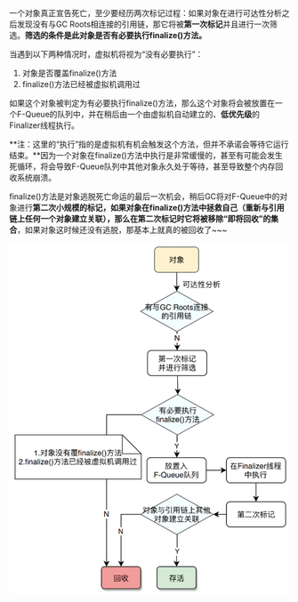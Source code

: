​          一个对象真正宣告死亡，至少要经历两次标记过程：如果对象在进行可达性分析之后发现没有与GC Roots相连接的引用链，那它将被**第一次标记**并且进行一次筛选。**筛选的条件是此对象是否有必要执行finalize()方法。**

当遇到以下两种情况时，虚拟机将视为“没有必要执行”：

1. 对象是否覆盖finalize()方法
2. finalize()方法已经被虚拟机调用过

​          如果这个对象被判定为有必要执行finalize()方法，那么这个对象将会被放置在一个F-Queue的队列中，并在稍后由一个由虚拟机自动建立的、**低优先级**的Finalizer线程执行。

**注：这里的“执行”指的是虚拟机有机会触发这个方法，但并不承诺会等待它运行结束。**因为一个对象在finalize()方法中执行是非常缓慢的，甚至有可能会发生死循环，将会导致F-Queue队列中其他对象永久处于等待，甚至导致整个内存回收系统崩溃。

finalize()方法是对象逃脱死亡命运的最后一次机会，稍后GC将对F-Queue中的对象进行**第二次小规模的标记，**如果对象在finalize()方法中拯救自己（重新与引用链上任何一个对象建立关联），那么在第二次标记时它将被**移除“即将回收”的集合**，如果对象这时候还没有逃脱，那基本上就真的被回收了~~~


![img](../图片/webp-8995586.)
